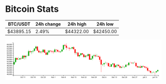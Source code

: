 # Bitcoin Stats

BTC/USDT|24h change|24h high|24h low|
|---|---|---|---|
|$43895.15|2.49%|$44322.00|$42450.00|

<img src="./chart.svg">
